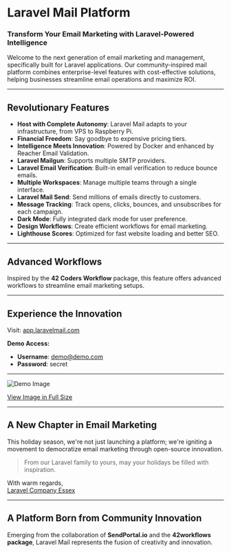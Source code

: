 # Laravel Mail Platform

### Transform Your Email Marketing with Laravel-Powered Intelligence

Welcome to the next generation of email marketing and management, specifically built for Laravel applications. Our community-inspired mail platform combines enterprise-level features with cost-effective solutions, helping businesses streamline email operations and maximize ROI.

---

## Revolutionary Features

- **Host with Complete Autonomy**: Laravel Mail adapts to your infrastructure, from VPS to Raspberry Pi.
- **Financial Freedom**: Say goodbye to expensive pricing tiers.
- **Intelligence Meets Innovation**: Powered by Docker and enhanced by Reacher Email Validation.
- **Laravel Mailgun**: Supports multiple SMTP providers.
- **Laravel Email Verification**: Built-in email verification to reduce bounce emails.
- **Multiple Workspaces**: Manage multiple teams through a single interface.
- **Laravel Mail Send**: Send millions of emails directly to customers.
- **Message Tracking**: Track opens, clicks, bounces, and unsubscribes for each campaign.
- **Dark Mode**: Fully integrated dark mode for user preference.
- **Design Workflows**: Create efficient workflows for email marketing.
- **Lighthouse Scores**: Optimized for fast website loading and better SEO.

---

## Advanced Workflows

Inspired by the **42 Coders Workflow** package, this feature offers advanced workflows to streamline email marketing setups.

---

## Experience the Innovation

Visit: [app.laravelmail.com](https://app.laravelmail.com/login)

**Demo Access:**
- **Username**: demo@demo.com
- **Password**: secret

---

![Demo Image](https://cdni.iconscout.com/illustration/premium/thumb/businessman-is-showing-demo-video-to-employees-illustration-download-in-svg-png-gif-file-formats--call-logo-online-discussion-training-business-pack-illustrations-8287558.png?f=webp)

[View Image in Full Size](https://cdni.iconscout.com/illustration/premium/thumb/businessman-is-showing-demo-video-to-employees-illustration-download-in-svg-png-gif-file-formats--call-logo-online-discussion-training-business-pack-illustrations-8287558.png?f=webp)

---

## A New Chapter in Email Marketing

This holiday season, we're not just launching a platform; we're igniting a movement to democratize email marketing through open-source innovation.

> From our Laravel family to yours, may your holidays be filled with inspiration.

With warm regards,  
[Laravel Company Essex](https://laravelcompany.com)

---

## A Platform Born from Community Innovation

Emerging from the collaboration of **SendPortal.io** and the **42workflows package**, Laravel Mail represents the fusion of creativity and innovation.
